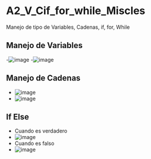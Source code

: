 # A2_V_Cif_for_while_Miscles
Manejo de tipo de Variables, Cadenas, if, for, While
## Manejo de Variables
-![image](https://github.com/user-attachments/assets/00152914-7209-493d-abe2-ced7dcfaef77)
-![image](https://github.com/user-attachments/assets/bb7d2b6a-8138-4c0b-8b08-21a551b8cd94)
## Manejo de Cadenas
- ![image](https://github.com/user-attachments/assets/5e8fc572-3278-452b-aa4f-b89f8a8278e5)
- ![image](https://github.com/user-attachments/assets/c7eeb88f-8699-45ae-b575-c80b527cdc7e)
## If Else
- Cuando es verdadero
- ![image](https://github.com/user-attachments/assets/6aa87b9e-f7ae-4bec-9909-fbc475413410)
- Cuando es falso
- ![image](https://github.com/user-attachments/assets/e76dcc73-18e0-4d15-aabf-4e76a80c887e)


